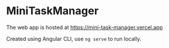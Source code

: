 # MiniTaskManager

The web app is hosted at https://mini-task-manager.vercel.app

Created using Angular CLI, use `ng serve` to run locally.